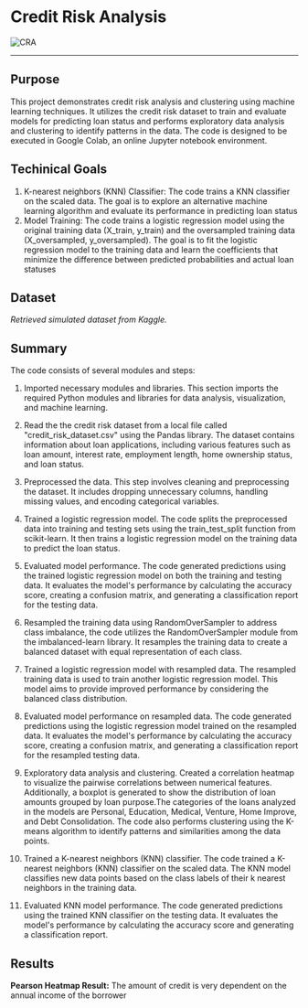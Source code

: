 # Credit Risk Analysis

![CRA](https://github.com/AnnaKass1/Project2/assets/125223297/b520f01e-fcb5-4e96-898a-cea3553826f5)

---
## Purpose
This project demonstrates credit risk analysis and clustering using machine learning techniques. It utilizes the credit risk dataset to train and evaluate models for predicting loan status and performs exploratory data analysis and clustering to identify patterns in the data. The code is designed to be executed in Google Colab, an online Jupyter notebook environment.

## Techinical Goals

1. K-nearest neighbors (KNN) Classifier: The code trains a KNN classifier on the scaled data. The goal is to explore an alternative        machine learning algorithm and evaluate its performance in predicting loan status
2. Model Training: The code trains a logistic regression model using the original training data (X_train, y_train) and the oversampled      training data (X_oversampled, y_oversampled). The goal is to fit the logistic regression model to the training data and learn the        coefficients that minimize the difference between predicted probabilities and actual loan statuses

## Dataset 
*Retrieved simulated dataset from Kaggle.*

## Summary

The code consists of several modules and steps:

1. Imported necessary modules and libraries. This section imports the required Python modules and libraries for data analysis, visualization, and machine learning.

2. Read the the credit risk dataset from a local file called "credit_risk_dataset.csv" using the Pandas library. The dataset contains information about loan applications, including various features such as loan amount, interest rate, employment length, home ownership status, and loan status.

3. Preprocessed the data. This step involves cleaning and preprocessing the dataset. It includes dropping unnecessary columns, handling missing values, and encoding categorical variables.

4. Trained a logistic regression model. The code splits the preprocessed data into training and testing sets using the train_test_split function from scikit-learn. It then trains a logistic regression model on the training data to predict the loan status.

5. Evaluated model performance. The code generated predictions using the trained logistic regression model on both the training and testing data. It evaluates the model's performance by calculating the accuracy score, creating a confusion matrix, and generating a classification report for the testing data.

6. Resampled the training data using RandomOverSampler to address class imbalance, the code utilizes the RandomOverSampler module from the imbalanced-learn library. It resamples the training data to create a balanced dataset with equal representation of each class.

7. Trained a logistic regression model with resampled data. The resampled training data is used to train another logistic regression model. This model aims to provide improved performance by considering the balanced class distribution.

8. Evaluated model performance on resampled data. The code generated predictions using the logistic regression model trained on the resampled data. It evaluates the model's performance by calculating the accuracy score, creating a confusion matrix, and generating a classification report for the resampled testing data.

9. Exploratory data analysis and clustering. Created a correlation heatmap to visualize the pairwise correlations between numerical features. Additionally, a boxplot is generated to show the distribution of loan amounts grouped by loan purpose.The categories of the loans analyzed in the models are Personal, Education, Medical, Venture, Home Improve, and Debt Consolidation. The code also performs clustering using the K-means algorithm to identify patterns and similarities among the data points.

10. Trained a K-nearest neighbors (KNN) classifier. The code trained a K-nearest neighbors (KNN) classifier on the scaled data. The KNN model classifies new data points based on the class labels of their k nearest neighbors in the training data.

11. Evaluated KNN model performance. The code generated predictions using the trained KNN classifier on the testing data. It evaluates the model's performance by calculating the accuracy score and generating a classification report.

## Results

**Pearson Heatmap Result:** The amount of credit is very dependent on the annual income of the borrower
